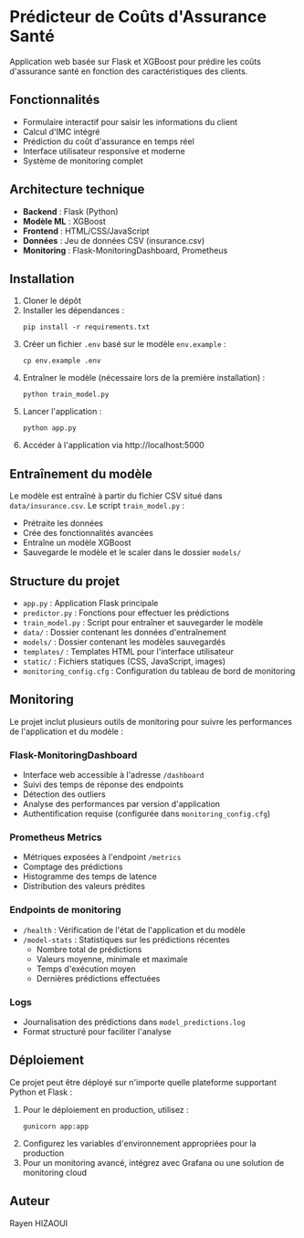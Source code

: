 # Prédicteur de Coûts d'Assurance Santé

Application web basée sur Flask et XGBoost pour prédire les coûts d'assurance santé en fonction des caractéristiques des clients.

## Fonctionnalités

- Formulaire interactif pour saisir les informations du client
- Calcul d'IMC intégré
- Prédiction du coût d'assurance en temps réel
- Interface utilisateur responsive et moderne
- Système de monitoring complet

## Architecture technique

- **Backend** : Flask (Python)
- **Modèle ML** : XGBoost
- **Frontend** : HTML/CSS/JavaScript
- **Données** : Jeu de données CSV (insurance.csv)
- **Monitoring** : Flask-MonitoringDashboard, Prometheus

## Installation

1. Cloner le dépôt
2. Installer les dépendances :
   ```
   pip install -r requirements.txt
   ```
3. Créer un fichier `.env` basé sur le modèle `env.example` :
   ```
   cp env.example .env
   ```
4. Entraîner le modèle (nécessaire lors de la première installation) :
   ```
   python train_model.py
   ```
5. Lancer l'application :
   ```
   python app.py
   ```
6. Accéder à l'application via http://localhost:5000

## Entraînement du modèle

Le modèle est entraîné à partir du fichier CSV situé dans `data/insurance.csv`. Le script `train_model.py` :

- Prétraite les données
- Crée des fonctionnalités avancées
- Entraîne un modèle XGBoost
- Sauvegarde le modèle et le scaler dans le dossier `models/`

## Structure du projet

- `app.py` : Application Flask principale
- `predictor.py` : Fonctions pour effectuer les prédictions
- `train_model.py` : Script pour entraîner et sauvegarder le modèle
- `data/` : Dossier contenant les données d'entraînement
- `models/` : Dossier contenant les modèles sauvegardés
- `templates/` : Templates HTML pour l'interface utilisateur
- `static/` : Fichiers statiques (CSS, JavaScript, images)
- `monitoring_config.cfg` : Configuration du tableau de bord de monitoring

## Monitoring

Le projet inclut plusieurs outils de monitoring pour suivre les performances de l'application et du modèle :

### Flask-MonitoringDashboard
- Interface web accessible à l'adresse `/dashboard`
- Suivi des temps de réponse des endpoints
- Détection des outliers
- Analyse des performances par version d'application
- Authentification requise (configurée dans `monitoring_config.cfg`)

### Prometheus Metrics
- Métriques exposées à l'endpoint `/metrics`
- Comptage des prédictions
- Histogramme des temps de latence
- Distribution des valeurs prédites

### Endpoints de monitoring

- `/health` : Vérification de l'état de l'application et du modèle
- `/model-stats` : Statistiques sur les prédictions récentes
  - Nombre total de prédictions
  - Valeurs moyenne, minimale et maximale
  - Temps d'exécution moyen
  - Dernières prédictions effectuées

### Logs
- Journalisation des prédictions dans `model_predictions.log`
- Format structuré pour faciliter l'analyse

## Déploiement

Ce projet peut être déployé sur n'importe quelle plateforme supportant Python et Flask :

1. Pour le déploiement en production, utilisez :
   ```
   gunicorn app:app
   ```
2. Configurez les variables d'environnement appropriées pour la production
3. Pour un monitoring avancé, intégrez avec Grafana ou une solution de monitoring cloud

## Auteur

Rayen HIZAOUI


